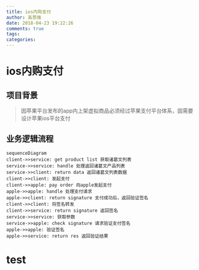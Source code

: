 ```yaml
---
title: ios内购支付
author: 高思强
date: 2018-04-23 19:22:26
comments: true
tags:
categories:
---
```

# ios内购支付
## 项目背景
> 因苹果平台发布的app内上架虚拟商品必须经过苹果支付平台体系，固需要设计苹果ios平台支付

## 业务逻辑流程

```mermaid
sequenceDiagram
client->>service: get product list 获取诸葛文列表
service->>service: handle 处理返回诸葛文产品列表
service->>client: return data 返回诸葛文列表数据
client->>client: 发起支付
client->>apple: pay order 向apple发起支付
apple->>apple: handle 处理支付请求
apple->>client: return signature 支付成功后，返回验证签名
client->>client: 将签名转发
client->>service: return signature 返回签名
service->>service: 获取参数
service->>apple: check signature 请求验证支付签名
apple->>apple: 验证签名
apple->>service: return res 返回验证结果
```


# test